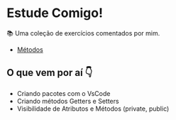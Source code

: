 # Estude Comigo!
📚 Uma coleção de exercícios comentados por mim.

- [Métodos](https://github.com/gaabrieloliver/estude-comigo/tree/main/POO/exerciciosPoo/Personagem#m%C3%A9todos) 

## O que vem por aí :point_down:

- Criando pacotes com o VsCode
- Criando métodos Getters e Setters
- Visibilidade de Atributos e Métodos (private, public)
